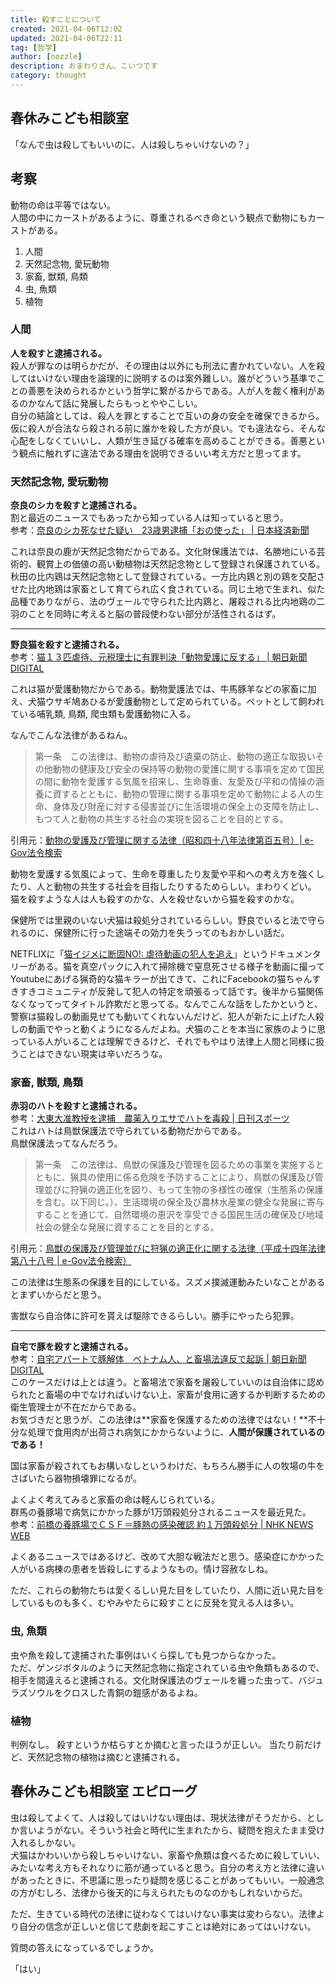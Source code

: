 ```yaml
---
title: 殺すことについて
created: 2021-04-06T12:02
updated: 2021-04-06T22:11
tag: [哲学]
author: [nozzle]
description: おまわりさん、こいつです
category: thought
---
```


## 春休みこども相談室
「なんで虫は殺してもいいのに、人は殺しちゃいけないの？」



## 考察
動物の命は平等ではない。  
人間の中にカーストがあるように、尊重されるべき命という観点で動物にもカーストがある。

1. 人間
2. 天然記念物, 愛玩動物
3. 家畜, 獣類, 鳥類
4. 虫, 魚類
5. 植物


### 人間
**人を殺すと逮捕される。**  
殺人が罪なのは明らかだが、その理由は以外にも刑法に書かれていない。人を殺してはいけない理由を論理的に説明するのは案外難しい。誰がどういう基準でことの善悪を決められるかという哲学に繋がるからである。人が人を裁く権利があるのかなんて話に発展したらもっとややこしい。  
自分の結論としては、殺人を罪とすることで互いの身の安全を確保できるから。  
仮に殺人が合法なら殺される前に誰かを殺した方が良い。でも違法なら、そんな心配をしなくていいし、人類が生き延びる確率を高めることができる。善悪という観点に触れずに違法である理由を説明できるいい考え方だと思ってます。  

### 天然記念物, 愛玩動物
**奈良のシカを殺すと逮捕される。**  
割と最近のニュースでもあったから知っている人は知っていると思う。  
参考：[奈良のシカ死なせた疑い　23歳男逮捕「おの使った」 | 日本経済新聞](https://www.nikkei.com/article/DGXZQOHC0217V0S1A300C2000000/)

これは奈良の鹿が天然記念物だからである。文化財保護法では、名勝地にいる芸術的、観賞上の価値の高い動植物は天然記念物として登録され保護されている。  
秋田の比内鶏は天然記念物として登録されている。一方比内鶏と別の鶏を交配させた比内地鶏は家畜として育てられ広く食されている。同じ土地で生まれ、似た品種でありながら、法のヴェールで守られた比内鶏と、屠殺される比内地鶏の二羽のことを同時に考えると脳の普段使わない部分が活性されるはず。

---  


**野良猫を殺すと逮捕される。**  
参考：[猫１３匹虐待、元税理士に有罪判決「動物愛護に反する」 | 朝日新聞DIGITAL](https://www.asahi.com/articles/ASKDD3HL5KDDUTIL010.html)  

これは猫が愛護動物だからである。動物愛護法では、牛馬豚羊などの家畜に加え、犬猫ウサギ鳩あひるが愛護動物として定められている。ペットとして飼われている哺乳類, 鳥類, 爬虫類も愛護動物に入る。  

なんでこんな法律があるねん。  

> 第一条　この法律は、動物の虐待及び遺棄の防止、動物の適正な取扱いその他動物の健康及び安全の保持等の動物の愛護に関する事項を定めて国民の間に動物を愛護する気風を招来し、生命尊重、友愛及び平和の情操の涵養に資するとともに、動物の管理に関する事項を定めて動物による人の生命、身体及び財産に対する侵害並びに生活環境の保全上の支障を防止し、もつて人と動物の共生する社会の実現を図ることを目的とする。

引用元：[動物の愛護及び管理に関する法律（昭和四十八年法律第百五号）| e-Gov法令検索](https://elaws.e-gov.go.jp/document?lawid=325AC1000000214)

動物を愛護する気風によって、生命を尊重したり友愛や平和への考え方を強くしたり、人と動物の共生する社会を目指したりするためらしい。まわりくどい。  
猫を殺すような人は人も殺すのかな、人を殺せないから猫を殺すのかな。


保健所では里親のいない犬猫は殺処分されているらしい。野良でいると法で守られるのに、保健所に行った途端その効力を失うってのもおかしい話だ。  

NETFLIXに「[猫イジメに断固NO!: 虐待動画の犯人を追え](https://wwww.netflix.com/jp/title/81031373)」というドキュメンタリーがある。猫を真空パックに入れて掃除機で窒息死させる様子を動画に撮ってYoutubeにあげる猟奇的な猫キラーが出てきて、これにFacebookの猫ちゃんすきすきコミュニティが反発して犯人の特定を頑張るって話です。後半から猫関係なくなってってタイトル詐欺だと思ってる。なんでこんな話をしたかというと、警察は猫殺しの動画見せても動いてくれないんだけど、犯人が新たに上げた人殺しの動画でやっと動くようになるんだよね。犬猫のことを本当に家族のように思っている人がいることは理解できるけど、それでもやはり法律上人間と同様に扱うことはできない現実は辛いだろうな。

### 家畜, 獣類, 鳥類
**赤羽のハトを殺すと逮捕される。**  
参考：[大東大准教授を逮捕　農薬入りエサでハトを毒殺 | 日刊スポーツ](https://www.nikkansports.com/general/nikkan/news/201904030000739.html)  
これはハトは鳥獣保護法で守られている動物だからである。  
鳥獣保護法ってなんだろう。
> 第一条　この法律は、鳥獣の保護及び管理を図るための事業を実施するとともに、猟具の使用に係る危険を予防することにより、鳥獣の保護及び管理並びに狩猟の適正化を図り、もって生物の多様性の確保（生態系の保護を含む。以下同じ。）、生活環境の保全及び農林水産業の健全な発展に寄与することを通じて、自然環境の恵沢を享受できる国民生活の確保及び地域社会の健全な発展に資することを目的とする。

引用元：[鳥獣の保護及び管理並びに狩猟の適正化に関する法律（平成十四年法律第八十八号 | e-Gov法令検索）](https://elaws.e-gov.go.jp/document?lawid=414AC0000000088)

この法律は生態系の保護を目的にしている。スズメ撲滅運動みたいなことがあるとまずいからだと思う。  

害獣なら自治体に許可を貰えば駆除できるらしい。勝手にやったら犯罪。

---

**自宅で豚を殺すと逮捕される。**  
参考：[自宅アパートで豚解体　ベトナム人、と畜場法違反で起訴 | 朝日新聞DIGITAL](https://www.asahi.com/articles/ASNCN64CTNCNUTNB017.html)  
このケースだけは上とは違う。と畜場法で家畜を屠殺していいのは自治体に認められたと畜場の中でなければいけない上、家畜が食用に適するか判断するための衛生管理士が不在だからである。  
お気づきだと思うが、この法律は**家畜を保護するための法律ではない！**不十分な処理で食用肉が出荷され病気にかからないように、**人間が保護されているのである！**

国は家畜が殺されてもお構いなしというわけだ、もちろん勝手に人の牧場の牛をさばいたら器物損壊罪になるが。

よくよく考えてみると家畜の命は軽んじられている。  
群馬の養豚場で病気にかかった豚が1万頭殺処分されるニュースを最近見た。  
参考：[前橋の養豚場でＣＳＦ＝豚熱の感染確認 約１万頭殺処分 | NHK NEWS WEB](https://www3.nhk.or.jp/shutoken-news/20210403/1000062565.html)

よくあるニュースではあるけど、改めて大胆な戦法だと思う。感染症にかかった人がいる病棟の患者を皆殺しにするようなもの。情け容赦なしね。

ただ、これらの動物たちは愛くるしい見た目をしていたり、人間に近い見た目をしているものも多く、むやみやたらに殺すことに反発を覚える人は多い。  

### 虫, 魚類

虫や魚を殺して逮捕された事例はいくら探しても見つからなかった。  
ただ、ゲンジボタルのように天然記念物に指定されている虫や魚類もあるので、相手を間違えると逮捕される。文化財保護法のヴェールを纏った虫って、バジュラズソウルをクロスした青銅の鎧感があるよね。


### 植物

判例なし。
殺すというか枯らすとか摘むと言ったほうが正しい。
当たり前だけど、天然記念物の植物は摘むと逮捕される。

## 春休みこども相談室 エピローグ

虫は殺してよくて、人は殺してはいけない理由は、現状法律がそうだから、としか言いようがない。そういう社会と時代に生まれたから、疑問を抱えたまま受け入れるしかない。  
犬猫はかわいいから殺しちゃいけない、家畜や魚類は食べるために殺していい、みたいな考え方もそれなりに筋が通っていると思う。自分の考え方と法律に違いがあったときに、不思議に思ったり疑問を感じることがあってもいい。一般通念の方がむしろ、法律から後天的に与えられたものなのかもしれないからだ。  

ただ、生きている時代の法律に従わなくてはいけない事実は変わらない。法律より自分の信念が正しいと信じて悲劇を起こすことは絶対にあってはいけない。

質問の答えになっているでしょうか。

「はい」

<!-- 


>第六章　罰則  
>第四十四条　愛護動物をみだりに殺し、又は傷つけた者は、五年以下の懲役又は五百万円以下の罰金に処する。  
>(中略)  
>４　前三項において「愛護動物」とは、次の各号に掲げる動物をいう。  
>一　牛、馬、豚、めん羊、山羊、犬、猫、いえうさぎ、鶏、いえばと及びあひる  
>二　前号に掲げるものを除くほか、人が占有している動物で哺乳類、鳥類又は爬は虫類に属するもの  

引用元：[動物の愛護及び管理に関する法律（昭和四十八年法律第百五号）| e-Gov法令検索](https://elaws.e-gov.go.jp/document?lawid=325AC1000000214)


>第百九十六条　史跡名勝天然記念物の現状を変更し、又はその保存に影響を及ぼす行為をして、これを滅失し、毀損し、又は衰亡するに至らしめた者は、五年以下の懲役若しくは禁錮又は百万円以下の罰金に処する

引用元：[文化財保護法（昭和二十五年法律第二百十四号）| e-Gov法令検索](https://elaws.e-gov.go.jp/document?lawid=325AC1000000214)



動物愛護法が、犬猫を守っているというのは有名な話である。  
そもそも動物愛護法が何のために制定されたか知ってますか。

> 第一条　この法律は、動物の虐待及び遺棄の防止、動物の適正な取扱いその他動物の健康及び安全の保持等の動物の愛護に関する事項を定めて国民の間に動物を愛護する気風を招来し、生命尊重、友愛及び平和の情操の涵かん養に資するとともに、動物の管理に関する事項を定めて動物による人の生命、身体及び財産に対する侵害並びに生活環境の保全上の支障を防止し、もつて人と動物の共生する社会の実現を図ることを目的とする。

引用元：動物の愛護及び管理に関する法律

へー。  

 -->
